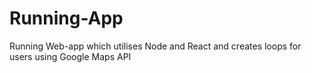 # Running-App
Running Web-app which utilises Node and React and creates loops for users using Google Maps API
